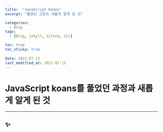 ```yaml
---
title:  "JavaScript Koans"
excerpt: "풀었던 고정과 새롭게 알게 된 것"

categories:
  - Blog
tags:
  - [Blog, jekyll, Github, Git]

toc: true
toc_sticky: true
 
date: 2022-07-13
last_modified_at: 2022-07-13
---
```


# JavaScript koans를 풀었던 과정과 새롭게 알게 된 것
***

## ✨ 

